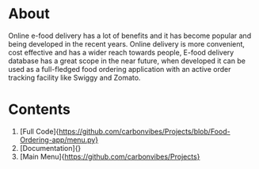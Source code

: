 # About 
Online e-food delivery has a lot of benefits and it has become popular and being developed in the recent years. Online delivery is more convenient, cost effective and has a wider reach towards people, E-food delivery database has a great scope in the near future, when developed it can be used as a full-fledged food ordering application with an active order tracking facility like Swiggy and Zomato.
# Contents
1. [Full Code]{https://github.com/carbonvibes/Projects/blob/Food-Ordering-app/menu.py}
2. [Documentation]{}
3. [Main Menu]{https://github.com/carbonvibes/Projects}
   
